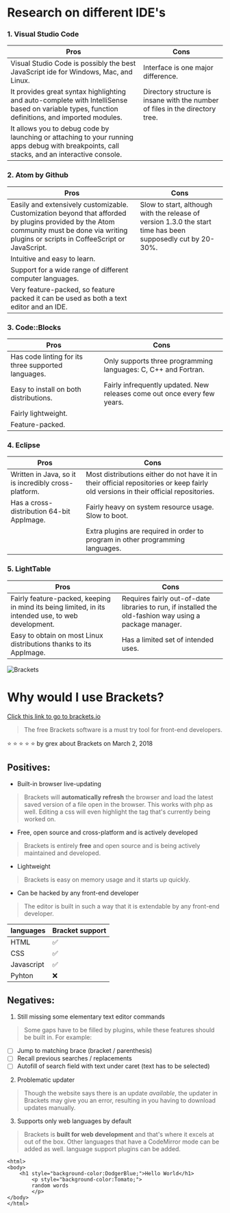 # Research on different IDE's


### 1. Visual Studio Code

|Pros|Cons  |
|--|--|
| Visual Studio Code is possibly the best JavaScript ide for Windows, Mac, and Linux. | Interface is one major difference. |
| It provides great syntax highlighting and auto-complete with IntelliSense based on variable types, function definitions, and imported modules. | Directory structure is insane with the number of files in the directory tree. |
| It allows you to debug code by launching or attaching to your running apps debug with breakpoints, call stacks, and an interactive console. |  |

### 2. Atom by Github

| Pros | Cons |
|--|--|
| Easily and extensively customizable. Customization beyond that afforded by plugins provided by the Atom community must be done via writing plugins or scripts in CoffeeScript or JavaScript. | Slow to start, although with the release of version 1.3.0 the start time has been supposedly cut by 20-30%. |
| Intuitive and easy to learn. |  |
| Support for a wide range of different computer languages. |  |
| Very feature-packed, so feature packed it can be used as both a text editor and an IDE. |  |

### 3. Code::Blocks

| Pros | Cons |
|--|--|
| Has code linting for its three supported languages. | Only supports three programming languages: C, C++ and Fortran. |
| Easy to install on both distributions. | Fairly infrequently updated. New releases come out once every few years.|
| Fairly lightweight.  |  |
| Feature-packed. |  |


### 4. Eclipse

| Pros | Cons |
|--|--|
| Written in Java, so it is incredibly cross-platform. | Most distributions either do not have it in their official repositories or keep fairly old versions in their official repositories. |
| Has a cross-distribution 64-bit AppImage. | Fairly heavy on system resource usage. Slow to boot. |
|  | Extra plugins are required in order to program in other programming languages. |


### 5. LightTable

| Pros | Cons |
|--|--|
| Fairly feature-packed, keeping in mind its being limited, in its intended use, to web development. | Requires fairly out-of-date libraries to run, if installed the old-fashion way using a package manager. |
| Easy to obtain on most Linux distributions thanks to its AppImage. | Has a limited set of intended uses. |














![Brackets](https://upload.wikimedia.org/wikipedia/commons/thumb/4/4c/Brackets_Icon.svg/220px-Brackets_Icon.svg.png)
# Why would I use Brackets?
[Click this link to go to brackets.io](http://brackets.io/)

> The free Brackets software is a must try tool for front-end developers.

:star: :star: :star: :star: :star: by grex about Brackets on March 2, 2018


## Positives:

 * Built-in browser live-updating

>Brackets will **automatically refresh** the browser and load the latest saved version of a file open in the browser. This works with php as well. Editing a css will even highlight the tag that's currently being worked on. 



 * Free, open source and cross-platform and is actively developed

>Brackets is entirely **free** and open source and is being actively maintained and developed.

 * Lightweight

> Brackets is easy on memory usage and it starts up quickly.

 * Can be hacked by any front-end developer

> The editor is built in such a way that it is extendable by any front-end developer.

| languages | Bracket support  |
|--|--|
| HTML | :white_check_mark: |
| CSS | :white_check_mark: |
| Javascript | :white_check_mark: |
| Pyhton | :x: |


## Negatives:


 1. Still missing some elementary text editor commands

> Some gaps have to be filled by plugins, while these features should be built in.
>For example:

  - [ ] Jump to matching brace (bracket / parenthesis)
  - [ ] Recall previous searches / replacements
  - [ ] Autofill of search field with text under caret (text has to be selected)
  
 2. Problematic updater

> Though the website says there is an update *available*, the updater in Brackets may give you an error, resulting in you having to download updates manually.

 3. Supports only web languages by default

> Brackets is **built for web development** and that's where it excels at out of the box. Other languages that have a CodeMirror mode can be added as well. language support plugins can be added.

<!DOCTYPE html>
	<html>
	<body>
		<h1 style="background-color:DodgerBlue;">Hello World</h1>
			<p style="background-color:Tomato;">	
			random words 
			</p>
	</body>
	</html>





